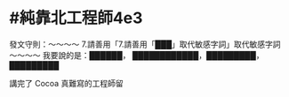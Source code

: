 # #純靠北工程師4e3



發文守則：～～～～
7.請善用「7.請善用「███」取代敏感字詞」取代敏感字詞
～～～～
我要說的是：██████，
████████████，█████████，█████████

講完了   Cocoa 真難寫的工程師留 
